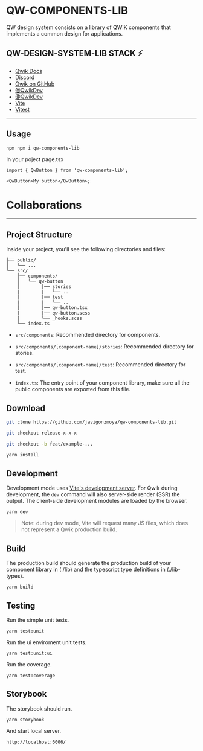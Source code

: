 # QW-COMPONENTS-LIB

QW design system consists on a library of QWIK components that implements a common design for applications.

## QW-DESIGN-SYSTEM-LIB STACK ⚡️

- [Qwik Docs](https://qwik.builder.io/)
- [Discord](https://qwik.builder.io/chat)
- [Qwik on GitHub](https://github.com/BuilderIO/qwik)
- [@QwikDev](https://twitter.com/QwikDev)
- [@QwikDev](https://twitter.com/QwikDev)
- [Vite](https://vitejs.dev/)
- [Vitest](https://vitest.dev/)

---

## Usage

```bash
npm npm i qw-components-lib
```

In your poject page.tsx

```tsx
import { QwButton } from 'qw-components-lib';

<QwButton>My button</QwButton>;
```

# Collaborations

---

## Project Structure

Inside your project, you'll see the following directories and files:

```
├── public/
│   └── ...
└── src/
    ├── components/
    │   └── qw-button
    │        |── stories
    |        |   └── ..
    │        |── test
    |        |   └── ..
    |        |── qw-button.tsx
    |        |── qw-button.scss
    |        └── _hooks.scss
    └── index.ts
```

- `src/components`: Recommended directory for components.

- `src/components/[component-name]/stories`: Recommended directory for stories.

- `src/components/[component-name]/test`: Recommended directory for test.

- `index.ts`: The entry point of your component library, make sure all the public components are exported from this file.

## Download

```bash
git clone https://github.com/javigonzmoya/qw-components-lib.git
```

```bash
git checkout release-x-x-x
```

```bash
git checkout -b feat/example-...
```

```bash
yarn install
```

## Development

Development mode uses [Vite's development server](https://vitejs.dev/). For Qwik during development, the `dev` command will also server-side render (SSR) the output. The client-side development modules are loaded by the browser.

```
yarn dev
```

> Note: during dev mode, Vite will request many JS files, which does not represent a Qwik production build.

## Build

The production build should generate the production build of your component library in (./lib) and the typescript type definitions in (./lib-types).

```
yarn build
```

## Testing

Run the simple unit tests.

```
yarn test:unit
```

Run the ui enviroment unit tests.

```
yarn test:unit:ui
```

Run the coverage.

```
yarn test:coverage
```

## Storybook

The storybook should run.

```
yarn storybook
```

And start local server.

```
http://localhost:6006/
```
